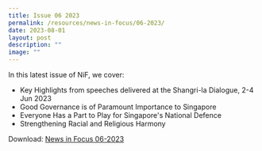 ```yaml
---
title: Issue 06 2023
permalink: /resources/news-in-focus/06-2023/
date: 2023-08-01
layout: post
description: ""
image: ""
---
```

In this latest issue of NiF, we cover:
* Key Highlights from speeches delivered at the Shangri-la Dialogue, 2-4 Jun 2023
* Good Governance is of Paramount Importance to Singapore
* Everyone Has a Part to Play for Singapore's National Defence
* Strengthening Racial and Religious Harmony

Download:
<a target="_blank" href="[]([News in Focus 06-2023]()">News in Focus 06-2023</a>